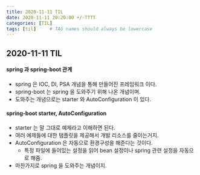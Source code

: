 ```yaml
---
title: 2020-11-11 TIL
date: 2020-11-11 20:20:00 +/-TTTT
categories: [TIL]
tags: [til]     # TAG names should always be lowercase
---
```

 
## 2020-11-11 TIL 


#### spring 과 spring-boot 관계
- spring 은 IOC, DI, PSA 개념을 통해 만들어진 프레임워크 이다.
- spring-boot 는 spring 을 도와주기 위해 나온 개념이며.
- 도와주는 개념으로는 starter 와 AutoConfiguration 이 있다.

#### spring-boot starter, AutoConfiguration
- starter 는 말 그대로 예제라고 이해하면 된다.
- 여러 예제들에 대한 탬플릿을 제공해서 개발 리소스를 줄이는거지.
- AutoConfiguration 은 자동으로 환경구성을 해준다는 것이다.
    - 특정 파일에 들어있는 설정을 읽어 bean 설정이나 spring 관련 설정을 자동으로 해줌.
- 마찬가지로 spring 을 도와주는 개념이지.
 